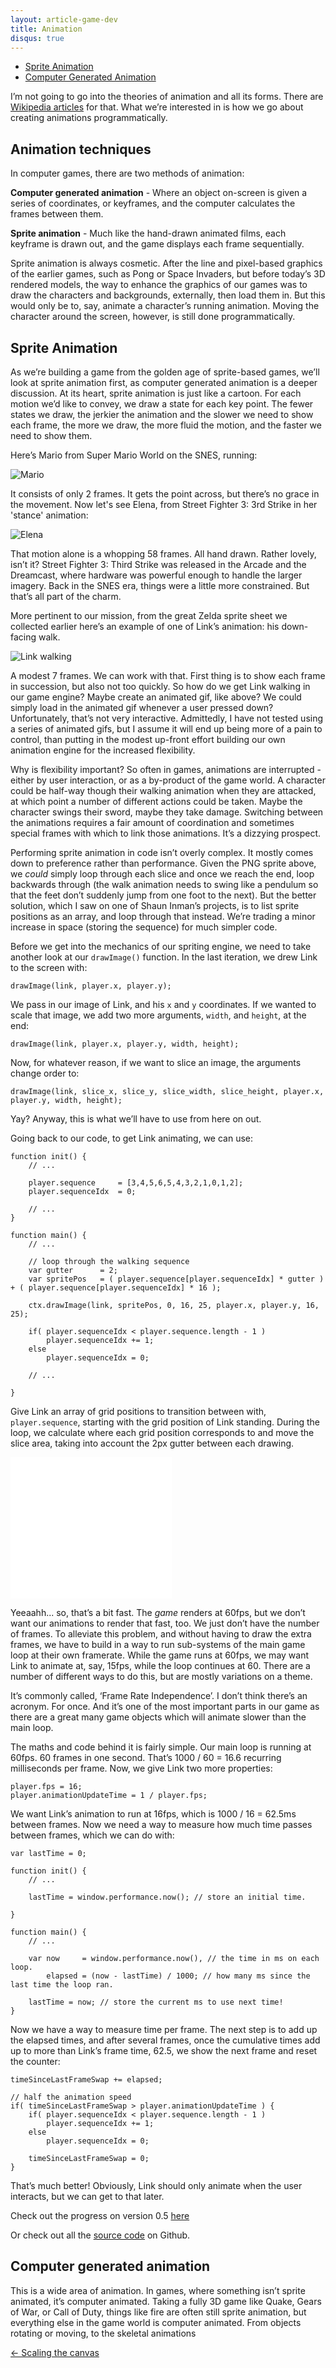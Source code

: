 ```yaml
---
layout: article-game-dev
title: Animation
disqus: true
---
```


- [Sprite Animation](#sprite_animation)
- [Computer Generated Animation](#computer_generated_animation)

I’m not going to go into the theories of animation and all its forms. There are [Wikipedia articles](http://en.wikipedia.org/wiki/Animation) for that. What we’re interested in is how we go about creating animations programmatically.

## Animation techniques

In computer games, there are two methods of animation:

__Computer generated animation__ - Where an object on-screen is given a series of coordinates, or keyframes, and the computer calculates the frames between them.

__Sprite animation__ - Much like the hand-drawn animated films, each keyframe is drawn out, and the game displays each frame sequentially.

Sprite animation is always cosmetic. After the line and pixel-based graphics of the earlier games, such as Pong or Space Invaders, but before today’s 3D rendered models, the way to enhance the graphics of our games was to draw the characters and backgrounds, externally, then load them in. But this would only be to, say, animate a character’s running animation. Moving the character around the screen, however, is still done programmatically.

## Sprite Animation

As we’re building a game from the golden age of sprite-based games, we’ll look at sprite animation first, as computer generated animation is a deeper discussion. At its heart, sprite animation is just like a cartoon. For each motion we’d like to convey, we draw a state for each key point. The fewer states we draw, the jerkier the animation and the slower we need to show each frame, the more we draw, the more fluid the motion, and the faster we need to show them.

Here’s Mario from Super Mario World on the SNES, running:

![Mario](/assets/img/articles/5-mario-running.gif)

It consists of only 2 frames. It gets the point across, but there’s no grace in the movement. Now let's see Elena, from Street Fighter 3: 3rd Strike in her 'stance' animation:

![Elena](/assets/img/articles/5-Elena-ts-stance.gif)

That motion alone is a whopping 58 frames. All hand drawn. Rather lovely, isn’t it? Street Fighter 3: Third Strike was released in the Arcade and the Dreamcast, where hardware was powerful enough to handle the larger imagery. Back in the SNES era, things were a little more constrained. But that’s all part of the charm.

More pertinent to our mission, from the great Zelda sprite sheet we collected earlier here’s an example of one of Link’s animation: his down-facing walk.

![Link walking](/assets/img/articles/5-link-walking.png)

A modest 7 frames. We can work with that. First thing is to show each frame in succession, but also not too quickly. So how do we get Link walking in our game engine? Maybe create an animated gif, like above? We could simply load in the animated gif whenever a user pressed down? Unfortunately, that’s not very interactive. Admittedly, I have not tested using a series of animated gifs, but I assume it will end up being more of a pain to control, than putting in the modest up-front effort building our own animation engine for the increased flexibility.

Why is flexibility important? So often in games, animations are interrupted - either by user interaction, or as a by-product of the game world. A character could be half-way though their walking animation when they are attacked, at which point a number of different actions could be taken. Maybe the character swings their sword, maybe they take damage. Switching between the animations requires a fair amount of coordination and sometimes special frames with which to link those animations. It’s a dizzying prospect.

Performing sprite animation in code isn’t overly complex. It mostly comes down to preference rather than performance. Given the PNG sprite above, we _could_ simply loop through each slice and once we reach the end, loop backwards through (the walk animation needs to swing like a pendulum so that the feet don’t suddenly jump from one foot to the next). But the better solution, which I saw on one of Shaun Inman’s projects, is to list sprite positions as an array, and loop through that instead. We’re trading a minor increase in space (storing the sequence) for much simpler code.

Before we get into the mechanics of our spriting engine, we need to take another look at our `drawImage()` function. In the last iteration, we drew Link to the screen with:

    drawImage(link, player.x, player.y);

We pass in our image of Link, and his `x` and `y` coordinates. If we wanted to scale that image, we add two more arguments, `width`, and `height`, at the end:

    drawImage(link, player.x, player.y, width, height);

Now, for whatever reason, if we want to slice an image, the arguments change order to:

    drawImage(link, slice_x, slice_y, slice_width, slice_height, player.x, player.y, width, height);

Yay? Anyway, this is what we’ll have to use from here on out.

Going back to our code, to get Link animating, we can use:

    function init() {
        // ...
        
        player.sequence     = [3,4,5,6,5,4,3,2,1,0,1,2];
        player.sequenceIdx  = 0;
        
        // ...
    }

    function main() {
        // ...

        // loop through the walking sequence
        var gutter      = 2;
        var spritePos   = ( player.sequence[player.sequenceIdx] * gutter ) + ( player.sequence[player.sequenceIdx] * 16 );

        ctx.drawImage(link, spritePos, 0, 16, 25, player.x, player.y, 16, 25);

        if( player.sequenceIdx < player.sequence.length - 1 )
            player.sequenceIdx += 1;
        else
            player.sequenceIdx = 0;

        // ...

    }

Give Link an array of grid positions to transition between with, `player.sequence`, starting with the grid position of Link standing. During the loop, we calculate where each grid position corresponds to and move the slice area, taking into account the 2px gutter between each drawing.

<iframe src="//gablaxian.com/experiments/super-js-adventure/0.4.5/index.html" width="258" height="226" style="border: none">
    Link
</iframe>

Yeeaahh... so, that’s a bit fast. The _game_ renders at 60fps, but we don’t want our animations to render that fast, too. We just don’t have the number of frames. To alleviate this problem, and without having to draw the extra frames, we have to build in a way to run sub-systems of the main game loop at their own framerate. While the game runs at 60fps, we may want Link to animate at, say, 15fps, while the loop continues at 60. There are a number of different ways to do this, but are mostly variations on a theme.

It’s commonly called, ‘Frame Rate Independence’. I don’t think there’s an acronym. For once. And it’s one of the most important parts in our game as there are a great many game objects which will animate slower than the main loop.

The maths and code behind it is fairly simple. Our main loop is running at 60fps. 60 frames in one second. That’s 1000 / 60 = 16.6 recurring milliseconds per frame. Now, we give Link two more properties:

    player.fps = 16;
    player.animationUpdateTime = 1 / player.fps;

We want Link’s animation to run at 16fps, which is 1000 / 16 = 62.5ms between frames. Now we need a way to measure how much time passes between frames, which we can do with:

    var lastTime = 0;

    function init() {
        // ...

        lastTime = window.performance.now(); // store an initial time.

    }

    function main() {
        // ...

        var now     = window.performance.now(), // the time in ms on each loop.
            elapsed = (now - lastTime) / 1000; // how many ms since the last time the loop ran.

        lastTime = now; // store the current ms to use next time!
    }

Now we have a way to measure time per frame. The next step is to add up the elapsed times, and after several frames, once the cumulative times add up to more than Link’s frame time, 62.5, we show the next frame and reset the counter:

    timeSinceLastFrameSwap += elapsed;

    // half the animation speed
    if( timeSinceLastFrameSwap > player.animationUpdateTime ) {
        if( player.sequenceIdx < player.sequence.length - 1 )
            player.sequenceIdx += 1;
        else
            player.sequenceIdx = 0;

        timeSinceLastFrameSwap = 0;
    }

That’s much better! Obviously, Link should only animate when the user interacts, but we can get to that later.

Check out the progress on version 0.5 [here](/experiments/super-js-adventure/0.5/)

Or check out all the [source code](//github.com/gablaxian/super-js-adventure) on Github.

## Computer generated animation

This is a wide area of animation. In games, where something isn’t sprite animated, it’s computer animated. Taking a fully 3D game like Quake, Gears of War, or Call of Duty, things like fire are often still sprite animation, but everything else in the game world is computer animated. From objects rotating or moving, to the skeletal animations



<div class="pagination clearfix">
    <a class="left" href="/articles/creating-a-game-with-javascript/scaling-the-canvas.html">&larr; Scaling the canvas</a>
</div>